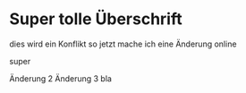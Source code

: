 # Super tolle Überschrift
dies wird ein Konflikt
so jetzt mache ich eine Änderung online

super

Änderung 2
Änderung 3
bla
